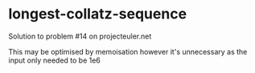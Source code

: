 # longest-collatz-sequence
Solution to problem #14 on projecteuler.net

This may be optimised by memoisation however it's unnecessary as the input only needed to be 1e6
